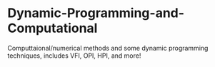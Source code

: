 # Dynamic-Programming-and-Computational
Computtaional/numerical methods and some dynamic programming techniques, includes VFI, OPI, HPI, and more! 
